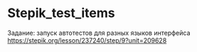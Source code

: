 # Stepik_test_items

Задание: запуск автотестов для разных языков интерфейса
https://stepik.org/lesson/237240/step/9?unit=209628